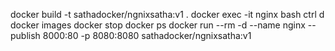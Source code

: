 docker build -t sathadocker/ngnixsatha:v1 .
docker exec -it nginx bash
ctrl d
docker images
docker stop
docker ps
docker run --rm -d --name nginx --publish 8000:80 -p 8080:8080 sathadocker/ngnixsatha:v1
